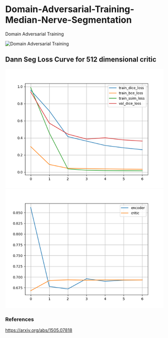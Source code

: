 # Domain-Adversarial-Training-Median-Nerve-Segmentation
Domain Adversarial Training



![Domain Adversarial Training](https://miro.medium.com/v2/resize:fit:828/format:webp/1*LH3S9zaJVX8b9VJTmn7p1Q.png)



## Dann Seg Loss Curve for 512 dimensional critic

![Dann Loss Curves](./logs/dann-512/plots/seg_loss.png) ![Seg Loss Curves](./logs/dann-512/plots/dann_loss.png)


### References 

https://arxiv.org/abs/1505.07818
